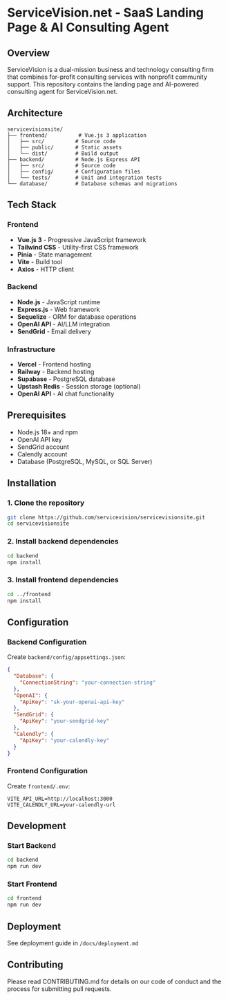 # ServiceVision.net - SaaS Landing Page & AI Consulting Agent

## Overview

ServiceVision is a dual-mission business and technology consulting firm that combines for-profit consulting services with nonprofit community support. This repository contains the landing page and AI-powered consulting agent for ServiceVision.net.

## Architecture

```
servicevisionsite/
├── frontend/          # Vue.js 3 application
│   ├── src/          # Source code
│   ├── public/       # Static assets
│   └── dist/         # Build output
├── backend/          # Node.js Express API
│   ├── src/          # Source code
│   ├── config/       # Configuration files
│   └── tests/        # Unit and integration tests
└── database/         # Database schemas and migrations
```

## Tech Stack

### Frontend
- **Vue.js 3** - Progressive JavaScript framework
- **Tailwind CSS** - Utility-first CSS framework
- **Pinia** - State management
- **Vite** - Build tool
- **Axios** - HTTP client

### Backend
- **Node.js** - JavaScript runtime
- **Express.js** - Web framework
- **Sequelize** - ORM for database operations
- **OpenAI API** - AI/LLM integration
- **SendGrid** - Email delivery
### Infrastructure
- **Vercel** - Frontend hosting
- **Railway** - Backend hosting
- **Supabase** - PostgreSQL database
- **Upstash Redis** - Session storage (optional)
- **OpenAI API** - AI chat functionality

## Prerequisites

- Node.js 18+ and npm
- OpenAI API key
- SendGrid account
- Calendly account
- Database (PostgreSQL, MySQL, or SQL Server)

## Installation

### 1. Clone the repository
```bash
git clone https://github.com/servicevision/servicevisionsite.git
cd servicevisionsite
```

### 2. Install backend dependencies
```bash
cd backend
npm install
```

### 3. Install frontend dependencies
```bash
cd ../frontend
npm install
```
## Configuration

### Backend Configuration
Create `backend/config/appsettings.json`:
```json
{
  "Database": {
    "ConnectionString": "your-connection-string"
  },
  "OpenAI": {
    "ApiKey": "sk-your-openai-api-key"
  },
  "SendGrid": {
    "ApiKey": "your-sendgrid-key"
  },
  "Calendly": {
    "ApiKey": "your-calendly-key"
  }
}
```

### Frontend Configuration
Create `frontend/.env`:
```
VITE_API_URL=http://localhost:3000
VITE_CALENDLY_URL=your-calendly-url
```

## Development

### Start Backend
```bash
cd backend
npm run dev
```

### Start Frontend
```bash
cd frontend
npm run dev
```

## Deployment

See deployment guide in `/docs/deployment.md`

## Contributing

Please read CONTRIBUTING.md for details on our code of conduct and the process for submitting pull requests.